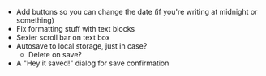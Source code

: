 - Add buttons so you can change the date (if you're writing at midnight or something)
- Fix formatting stuff with text blocks
- Sexier scroll bar on text box
- Autosave to local storage, just in case?
  - Delete on save?
- A "Hey it saved!" dialog for save confirmation